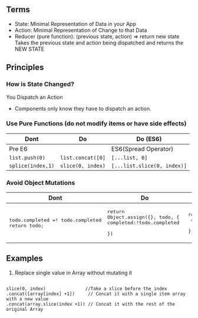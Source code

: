 
## Terms
- State: Minimal Representation of Data in your App
- Action: Minimal Representation of Change to that Data
- Reducer (pure function): (previous state, action) => return new state
Takes the previous state and action being dispatched and returns the NEW STATE

## Principles

### How is State Changed? 
You Dispatch an Action

- Components only know they have to dispatch an action. 

### Use Pure Functions (do not modify items or have side effects)

| Dont                   | Do                   |     Do (ES6)                    | 
| ---------------------- |:--------------------:|---------------------------------|
| Pre E6                 |                      |    ES6(Spread Operator)         |
| ```list.push(0)```     | ```list.concat([0]```| ```[...list, 0]```              |
| ```splice(index,1)```  | ```slice(0, index)```| ```[...list.slice(0, index)]``` |  

### Avoid Object Mutations

| Dont                   | Do                                  |   ES7(Object Spread)        |
| ---------------------- |:--------------------:               |   --------------------------|
|<pre>todo.completed =! todo.completed<br>return todo;</pre>    |<pre style="text-align: left">return Object.assign({}, todo, { <br>completed:!todo.completed <br>})</pre>| <pre>return {...todo,<br> completed: !todo.completed <br>};</pre> |



## Examples

1) Replace single value in Array without mutating it  
  ```
  
  slice(0, index)               //Take a slice before the index
  .concat([array[index] +1])     // Concat it with a single item array with a new value
  .concat(array.slice(index +1)) // Concat it with the rest of the original Array

  ```
